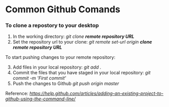 Common Github Comands
========================================================


### To clone a repostory to your desktop
1. In the working directory: 
*git clone* ***remote repository URL***
2. Set the repository url to your clone:
*git remote set-url origin* ***clone remote repository URL***

To start pushing changes to your remote repository:

3. Add files in your local repository:
*git add .*
4. Commit the files that you have staged in your local repository:
*git commit -m 'First commit'*
5. Push the changes to Github
*git push origin master*

Reference: *https://help.github.com/articles/adding-an-existing-project-to-github-using-the-command-line/*
